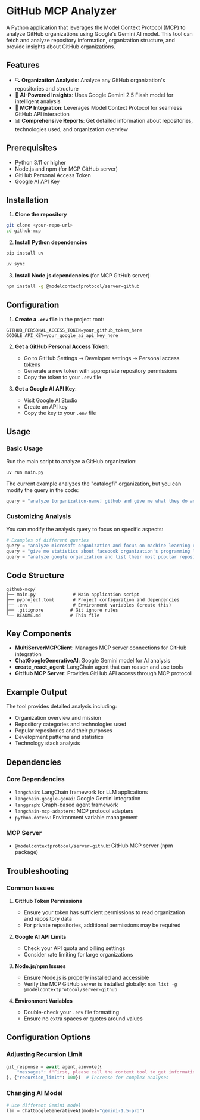 # GitHub MCP Analyzer

A Python application that leverages the Model Context Protocol (MCP) to analyze GitHub organizations using Google's Gemini AI model. This tool can fetch and analyze repository information, organization structure, and provide insights about GitHub organizations.

## Features

- 🔍 **Organization Analysis**: Analyze any GitHub organization's repositories and structure
- 🤖 **AI-Powered Insights**: Uses Google Gemini 2.5 Flash model for intelligent analysis
- 🔧 **MCP Integration**: Leverages Model Context Protocol for seamless GitHub API interaction
- 📊 **Comprehensive Reports**: Get detailed information about repositories, technologies used, and organization overview

## Prerequisites

- Python 3.11 or higher
- Node.js and npm (for MCP GitHub server)
- GitHub Personal Access Token
- Google AI API Key

## Installation

1. **Clone the repository**
```bash
git clone <your-repo-url>
cd github-mcp
```

2. **Install Python dependencies**
```bash
pip install uv 
```

```bash
uv sync
```

3. **Install Node.js dependencies** (for MCP GitHub server)
```bash
npm install -g @modelcontextprotocol/server-github
```

## Configuration

1. **Create a `.env` file** in the project root:
```env
GITHUB_PERSONAL_ACCESS_TOKEN=your_github_token_here
GOOGLE_API_KEY=your_google_ai_api_key_here
```

2. **Get a GitHub Personal Access Token**:
   - Go to GitHub Settings → Developer settings → Personal access tokens
   - Generate a new token with appropriate repository permissions
   - Copy the token to your `.env` file

3. **Get a Google AI API Key**:
   - Visit [Google AI Studio](https://aistudio.google.com/)
   - Create an API key
   - Copy the key to your `.env` file

## Usage

### Basic Usage

Run the main script to analyze a GitHub organization:

```python
uv run main.py
```

The current example analyzes the "catalogfi" organization, but you can modify the query in the code:

```python
query = "analyze [organization-name] github and give me what they do and kind of repos they have"
```

### Customizing Analysis

You can modify the analysis query to focus on specific aspects:

```python
# Examples of different queries
query = "analyze microsoft organization and focus on machine learning repositories"
query = "give me statistics about facebook organization's programming languages usage"
query = "analyze google organization and list their most popular repositories"
```

## Code Structure

```
github-mcp/
├── main.py              # Main application script
├── pyproject.toml       # Project configuration and dependencies
├── .env                 # Environment variables (create this)
├── .gitignore          # Git ignore rules
└── README.md           # This file
```

## Key Components

- **MultiServerMCPClient**: Manages MCP server connections for GitHub integration
- **ChatGoogleGenerativeAI**: Google Gemini model for AI analysis
- **create_react_agent**: LangChain agent that can reason and use tools
- **GitHub MCP Server**: Provides GitHub API access through MCP protocol

## Example Output

The tool provides detailed analysis including:
- Organization overview and mission
- Repository categories and technologies used
- Popular repositories and their purposes
- Development patterns and statistics
- Technology stack analysis

## Dependencies

### Core Dependencies
- `langchain`: LangChain framework for LLM applications
- `langchain-google-genai`: Google Gemini integration
- `langgraph`: Graph-based agent framework
- `langchain-mcp-adapters`: MCP protocol adapters
- `python-dotenv`: Environment variable management

### MCP Server
- `@modelcontextprotocol/server-github`: GitHub MCP server (npm package)

## Troubleshooting

### Common Issues

1. **GitHub Token Permissions**
   - Ensure your token has sufficient permissions to read organization and repository data
   - For private repositories, additional permissions may be required

2. **Google AI API Limits**
   - Check your API quota and billing settings
   - Consider rate limiting for large organizations

3. **Node.js/npm Issues**
   - Ensure Node.js is properly installed and accessible
   - Verify the MCP GitHub server is installed globally: `npm list -g @modelcontextprotocol/server-github`

4. **Environment Variables**
   - Double-check your `.env` file formatting
   - Ensure no extra spaces or quotes around values

## Configuration Options

### Adjusting Recursion Limit
```python
git_response = await agent.ainvoke({
    "messages": f"First, please call the context tool to get information about the current GitHub user and context. Then {query}"
}, {"recursion_limit": 100})  # Increase for complex analyses
```

### Changing AI Model
```python
# Use different Gemini model
llm = ChatGoogleGenerativeAI(model="gemini-1.5-pro")
```